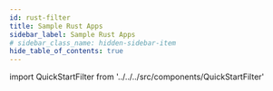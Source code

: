 ```yaml
---
id: rust-filter
title: Sample Rust Apps
sidebar_label: Sample Rust Apps
# sidebar_class_name: hidden-sidebar-item
hide_table_of_contents: true
---
```


import QuickStartFilter from '../../../src/components/QuickStartFilter'

<QuickStartFilter defaultLanguage="Rust" />
